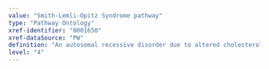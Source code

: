```yaml
---
value: "Smith-Lemli-Opitz Syndrome pathway"
type: "Pathway Ontology"
xref-identifier: "0001650"
xref-dataSource: "PW"
definition: "An autosomal recessive disorder due to altered cholesterol metabolism."
level: "4"
---
```

